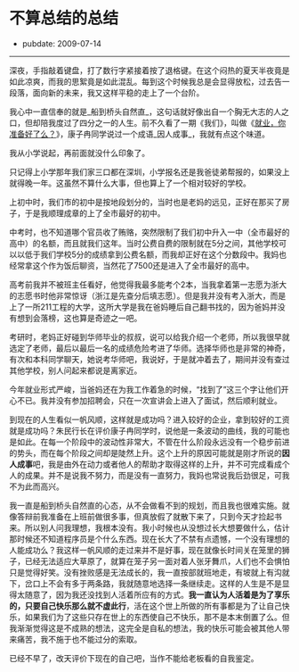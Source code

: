 # 不算总结的总结

- pubdate: 2009-07-14

--------------------------


深夜，手指敲着键盘，打了数行字紧接着按了退格键。在这个闷热的夏天半夜竟是如此凉爽，而我的思絮竟是如此混乱。每到这个时候我总是会显得放松，过去告一段落，面向新的未来，我又这样平稳的走上了一个台阶。

我心中一直信奉的就是_船到桥头自然直_，这句话就好像出自一个胸无大志的人之口，但却陪我度过了四分之一的人生。前不久看了一期《我们》，叫做《[就业，你准备好了么？](http://www.youku.com/playlist_show/id_3514671.html)》，康子冉同学说过一个成语_因人成事_，我就有点这个味道。

我从小学说起，再前面就没什么印象了。

只记得上小学那年我们家三口都在深圳，小学报名还是我爸徒弟帮报的，如果没上就得晚一年。这虽然不算什么大事，但也算上了一个相对较好的学校。

上初中时，我们市的初中是按地段划分的，当时也是老妈的远见，正好在那买了房子，于是我顺理成章的上了全市最好的初中。

中考时，也不知道哪个官员收了贿赂，突然限制了我们初中升入一中（全市最好的高中）的名额，而且就我们这年。当时公费自费的限制就在5分之间，其他学校可以以低于我们学校5分的成绩拿到公费名额，而我却正好在这个分数段中。我妈也经常拿这个作为饭后聊资，当然花了7500还是进入了全市最好的高中。

高考前我并不被班主任看好，他觉得我最多能考个2本，当我拿着第一志愿为浙大的志愿书时他非常惊讶（浙江是先查分后填志愿）。但是我并没有考入浙大，而是上了一所211工程的大学，这所大学是我在爸妈睡后自己翻书找的，因为爸妈并没有想到会落榜，这也算是奇迹之一吧。

考研时，老妈正好碰到华师毕业的叔叔，说可以给我介绍一个老师，所以我很早就选定了老师，最后以最后一名的成绩危险考进了华师。选择华师也是非常的神奇，有次和本科同学聊天，她说考华师吧，我说好，于是就冲着去了，期间并没有查过其他学校，别人问起来都说是离家近。

今年就业形式严峻，当爸妈还在为我工作着急的时候，“找到了”这三个字让他们开心不已。我并没有参加招聘会，只在一次宣讲会上进入了面试，然后顺利就业。

到现在的人生看似一帆风顺，这样就是成功吗？进入较好的企业，拿到较好的工资就是成功吗？朱民行长在评价康子冉同学时，说他是一条波动的曲线，我的可能也是如此。在每一个阶段中的波动性非常大，不管在什么阶段永远没有一个稳步前进的势头，而在每个阶段之间却是陡然上升。这个上升的原因可能就是刚才所说的**因人成事**吧，我是由外在动力或者他人的帮助才取得这样的上升，并不可完成看成个人的成果。并不是说我不努力，而是没有一直努力，我妈也常说我后劲很足，可我不为此而高兴。

我一直是船到桥头自然直的心态，从不会做看不到的规划，而且我也很难实施。就像答辩前我准备在上班前做很多事，但真放假了就散下来了，只到今天才捡起书来。所以别人问我理想，我根本没有。我小时候也从没想过长大想要做什么，估计那时候还不知道程序员是个什么东西。现在长大了不禁有点遗憾，一个没有理想的人能成功么？我这样一帆风顺的走过来并不是好事，现在就像长时间关在笼里的狮子，已经无法适应大草原了，就算在笼子另一面对着人张牙舞爪，人们也不会惧怕只是觉得好笑。没有挫败感是无法成长的，我一直按部就班地走，有坡就上有沟就下，岔口上不会有多于两条路，我就随意地选择一条继续走。这样的人生是不是显得太随意了，因为我还没找到人活着所应有的方式。**我一直认为人活着是为了享乐的，只要自己快乐那么就不虚此行**，活在这个世上所做的所有事都是为了让自己快乐，如果我们为了这些只存在世上的东西使自己不快乐，那不是本末倒置了么。但我渐渐觉得这是不成熟的想法，这完全是自私的想法，我的快乐可能会被其他人带来痛苦，我不施于也不能过分的索取。

已经不早了，改天评价下现在的自己吧，当作不能给老板看的自我鉴定。
